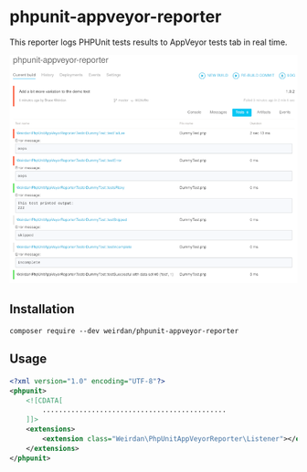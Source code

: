 # phpunit-appveyor-reporter

This reporter logs PHPUnit tests results to AppVeyor tests tab in real time.

![Screenshot](https://raw.githubusercontent.com/weirdan/phpunit-appveyor-reporter/master/assets/screenshot.png)

## Installation

```shell
composer require --dev weirdan/phpunit-appveyor-reporter
```

## Usage

```xml
<?xml version="1.0" encoding="UTF-8"?>
<phpunit>
    <![CDATA[ 
        .............................................
    ]]>
    <extensions>
        <extension class="Weirdan\PhpUnitAppVeyorReporter\Listener"></extension>
    </extensions>
</phpunit>
```
